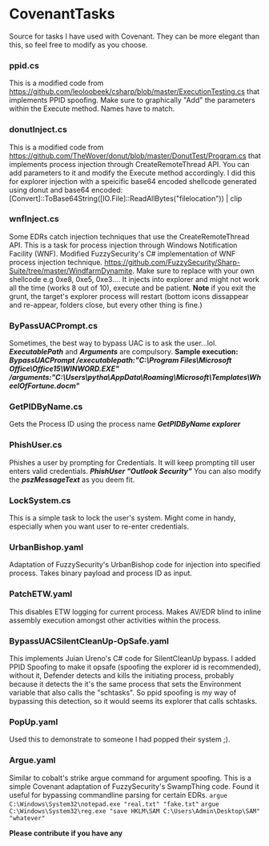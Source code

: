 # CovenantTasks
Source for tasks I have used with Covenant. They can be more elegant than this, so feel free to modify as you choose.

### ppid.cs
This is a modified code from https://github.com/leoloobeek/csharp/blob/master/ExecutionTesting.cs that implements PPID spoofing.
Make sure to graphically "Add" the parameters within the Execute method. Names have to match.

### donutInject.cs
This is a modified code from https://github.com/TheWover/donut/blob/master/DonutTest/Program.cs that implements process injection through CreateRemoteThread API. You can add parameters to it and modify the Execute method accordingly. I did this for explorer injection with a speicific base64 encoded shellcode generated using donut and base64 encoded: [Convert]::ToBase64String([IO.File]::ReadAllBytes("filelocation")) | clip

### wnfInject.cs
Some EDRs catch injection techniques that use the CreateRemoteThread API. This is a task for process injection through Windows Notification Facility (WNF). Modified FuzzySecurity's C# implementation of WNF process injection technique. https://github.com/FuzzySecurity/Sharp-Suite/tree/master/WindfarmDynamite. Make sure to replace <Place Shellcode here> with your own shellcode e.g 0xe8, 0xe5, 0xe3.... 
It injects into explorer and might not work all the time (works 8 out of 10), execute and be patient. 
 **Note** if you exit the grunt, the target's explorer process will restart (bottom icons dissappear and re-appear, folders close, but every other thing is fine.)
  
### ByPassUACPrompt.cs
Sometimes, the best way to bypass UAC is to ask the user...lol. 
***ExecutablePath*** and ***Arguments*** are compulsory.
**Sample execution:**
***BypassUACPrompt /executablepath:"C:\\Program Files\\Microsoft Office\\Office15\\WINWORD.EXE" /arguments:"C:\\Users\\pytha\\AppData\\Roaming\\Microsoft\\Templates\\WheelOfFortune.docm"***

### GetPIDByName.cs
Gets the Process ID using the process name
***GetPIDByName explorer***

### PhishUser.cs
Phishes a user by prompting for Credentials. It will keep prompting till user enters valid credentials.
***PhishUser "Outlook Security"*** You can also modify the ***pszMessageText*** as you deem fit.

### LockSystem.cs
This is a simple task to lock the user's system. Might come in handy, especially when you want user to re-enter credentials.

### UrbanBishop.yaml
Adaptation of FuzzySecurity's UrbanBishop code for injection into specified process. Takes binary payload and process ID as input.

### PatchETW.yaml
This disables ETW logging for current process. Makes AV/EDR blind to inline assembly execution amongst other activities within the process.

### BypassUACSilentCleanUp-OpSafe.yaml
This implements Juian Ureno's C# code for SilentCleanUp bypass. I added PPID Spoofing to make it opsafe (spoofing the explorer id is recommended), without it, Defender detects and kills the initiating process, probably because it detects the it's the same process that sets the Environment variable that also calls the "schtasks". So ppid spoofing is my way of bypassing this detection, so it would seems its explorer that calls schtasks.

### PopUp.yaml
Used this to demonstrate to someone I had popped their system ;).

### Argue.yaml
Similar to cobalt's strike argue command for argument spoofing. This is a simple Covenant adaptation of FuzzySecurity's SwampThing code. Found it useful for bypassing commandline parsing for certain EDRs.
```argue C:\Windows\System32\notepad.exe "real.txt" "fake.txt"```
```argue C:\Windows\System32\reg.exe "save HKLM\SAM C:\Users\Admin\Desktop\SAM" "whatever"```

 **Please contribute if you have any**
